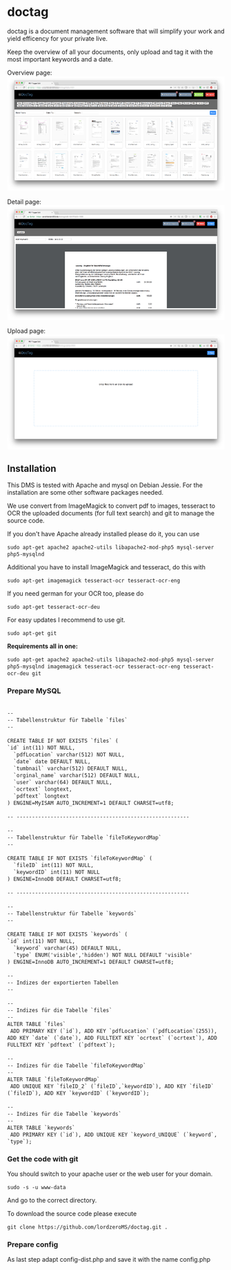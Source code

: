# doctag

doctag is a document management software that will simplify your work and yield efficency for your private live.

Keep the overview of all your documents, only upload and tag it with the most important keywords and a date.

Overview page: 
![doc main screen](https://github.com/lordzeroMS/doctag/blob/master/images/doctag-s1.png)


Detail page:
![doc detail screen](https://github.com/lordzeroMS/doctag/blob/master/images/doctag-s2.png)


Upload page:
![doc upload screen](https://github.com/lordzeroMS/doctag/blob/master/images/doctag-s3.png)

## Installation
This DMS is tested with Apache and mysql on Debian Jessie. For the installation are some other software packages needed. 

We use convert from ImageMagick to convert pdf to images, tesseract to OCR the uploaded documents (for full text search) and git to manage the source code.

If you don't have Apache already installed please do it, you can use 
```
sudo apt-get apache2 apache2-utils libapache2-mod-php5 mysql-server php5-mysqlnd
```

Additional you have to install ImageMagick and tesseract, do this with 
```
sudo apt-get imagemagick tesseract-ocr tesseract-ocr-eng
```

If you need german for your OCR too, please do
```
sudo apt-get tesseract-ocr-deu
```

For easy updates I recommend to use git. 
```
sudo apt-get git
```


**Requirements all in one:**
```
sudo apt-get apache2 apache2-utils libapache2-mod-php5 mysql-server php5-mysqlnd imagemagick tesseract-ocr tesseract-ocr-eng tesseract-ocr-deu git
```

### Prepare MySQL ###
```

--
-- Tabellenstruktur für Tabelle `files`
--

CREATE TABLE IF NOT EXISTS `files` (
`id` int(11) NOT NULL,
  `pdfLocation` varchar(512) NOT NULL,
  `date` date DEFAULT NULL,
  `tumbnail` varchar(512) DEFAULT NULL,
  `orginal_name` varchar(512) DEFAULT NULL,
  `user` varchar(64) DEFAULT NULL,
  `ocrtext` longtext,
  `pdftext` longtext
) ENGINE=MyISAM AUTO_INCREMENT=1 DEFAULT CHARSET=utf8;

-- --------------------------------------------------------

--
-- Tabellenstruktur für Tabelle `fileToKeywordMap`
--

CREATE TABLE IF NOT EXISTS `fileToKeywordMap` (
  `fileID` int(11) NOT NULL,
  `keywordID` int(11) NOT NULL
) ENGINE=InnoDB DEFAULT CHARSET=utf8;

-- --------------------------------------------------------

--
-- Tabellenstruktur für Tabelle `keywords`
--

CREATE TABLE IF NOT EXISTS `keywords` (
`id` int(11) NOT NULL,
  `keyword` varchar(45) DEFAULT NULL,
  `type` ENUM('visible','hidden') NOT NULL DEFAULT 'visible'
) ENGINE=InnoDB AUTO_INCREMENT=1 DEFAULT CHARSET=utf8;

--
-- Indizes der exportierten Tabellen
--

--
-- Indizes für die Tabelle `files`
--
ALTER TABLE `files`
 ADD PRIMARY KEY (`id`), ADD KEY `pdfLocation` (`pdfLocation`(255)), ADD KEY `date` (`date`), ADD FULLTEXT KEY `ocrtext` (`ocrtext`), ADD FULLTEXT KEY `pdftext` (`pdftext`);

--
-- Indizes für die Tabelle `fileToKeywordMap`
--
ALTER TABLE `fileToKeywordMap`
 ADD UNIQUE KEY `fileID_2` (`fileID`,`keywordID`), ADD KEY `fileID` (`fileID`), ADD KEY `keywordID` (`keywordID`);

--
-- Indizes für die Tabelle `keywords`
--
ALTER TABLE `keywords`
 ADD PRIMARY KEY (`id`), ADD UNIQUE KEY `keyword_UNIQUE` (`keyword`, `type`);

```

### Get the code with git ###
You should switch to your apache user or the web user for your domain. 
```
sudo -s -u www-data
```

And go to the correct directory. 

To download the source code please execute 
```
git clone https://github.com/lordzeroMS/doctag.git .
``` 

### Prepare config ###
As last step adapt config-dist.php and save it with the name config.php 